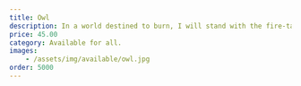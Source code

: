 ```yaml
---
title: Owl
description: In a world destined to burn, I will stand with the fire-tame it, and from its scorched remains, forge life anew.
price: 45.00
category: Available for all.
images: 
    - /assets/img/available/owl.jpg
order: 5000
---
```

